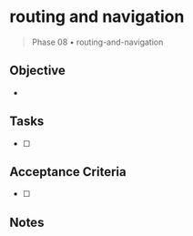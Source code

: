 # routing and navigation

> Phase 08 • routing-and-navigation

## Objective
- 

## Tasks
- [ ] 

## Acceptance Criteria
- [ ] 

## Notes


